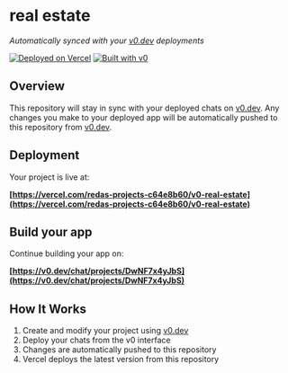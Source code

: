 # real estate 

*Automatically synced with your [v0.dev](https://v0.dev) deployments*

[![Deployed on Vercel](https://img.shields.io/badge/Deployed%20on-Vercel-black?style=for-the-badge&logo=vercel)](https://vercel.com/redas-projects-c64e8b60/v0-real-estate)
[![Built with v0](https://img.shields.io/badge/Built%20with-v0.dev-black?style=for-the-badge)](https://v0.dev/chat/projects/DwNF7x4yJbS)

## Overview

This repository will stay in sync with your deployed chats on [v0.dev](https://v0.dev).
Any changes you make to your deployed app will be automatically pushed to this repository from [v0.dev](https://v0.dev).

## Deployment

Your project is live at:

**[https://vercel.com/redas-projects-c64e8b60/v0-real-estate](https://vercel.com/redas-projects-c64e8b60/v0-real-estate)**

## Build your app

Continue building your app on:

**[https://v0.dev/chat/projects/DwNF7x4yJbS](https://v0.dev/chat/projects/DwNF7x4yJbS)**

## How It Works

1. Create and modify your project using [v0.dev](https://v0.dev)
2. Deploy your chats from the v0 interface
3. Changes are automatically pushed to this repository
4. Vercel deploys the latest version from this repository